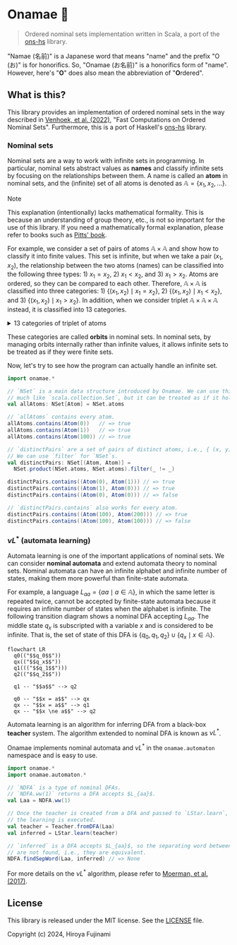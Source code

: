 # Onamae 📛

> Ordered nominal sets implementation written in Scala, a port of the [ons-hs](https://github.com/Jaxan/ons-hs) library.

"Namae (名前)" is a Japanese word that means "name" and the prefix "O (お)" is for honorifics.
So, "Onamae (お名前)" is a honorifics form of "name".
However, here's "**O**" does also mean the abbreviation of "**O**rdered".

## What is this?

This library provides an implementation of ordered nominal sets in the way described in [Venhoek, et al. (2022)], "Fast Computations on Ordered Nominal Sets".
Furthermore, this is a port of Haskell's [ons-hs](https://github.com/Jaxan/ons-hs) library.

[Venhoek, et al. (2022)]: https://www.sciencedirect.com/science/article/abs/pii/S0304397522005291

### Nominal sets

Nominal sets are a way to work with infinite sets in programming.
In particular, nominal sets abstract values ​​as **names** and classify infinite sets by focusing on the relationships between them.
A name is called an **atom** in nominal sets, and the (infinite) set of all atoms is denoted as $\mathbb{A} = \{ x_1, x_2, \dots \}$.

> [!NOTE]
> This explanation (intentionally) lacks mathematical formality.
> This is because an understanding of group theory, etc., is not so important for the use of this library.
> If you need a mathematically formal explanation, please refer to books such as [Pitts' book](https://www.cambridge.org/core/books/nominal-sets/80F2B0C1B78A1DC309072CCEDAA88422).

For example, we consider a set of pairs of atoms $\mathbb{A} \times \mathbb{A}$ and show how to classify it into finite values.
This set is infinite, but when we take a pair $(x_1, x_2)$, the relationship between the two atoms (names) can be classified into the following three types: 1) $x_1 = x_2$, 2) $x_1 < x_2$, and 3) $x_1 > x_2$.
Atoms are ordered, so they can be compared to each other.
Therefore, $\mathbb{A} \times \mathbb{A}$ is classified into three categories: 1) $\{ (x_1, x_2) \mid x_1 = x_2 \}$, 2) $\{ (x_1, x_2) \mid x_1 < x_2 \}$, and 3) $\{ (x_1, x_2) \mid x_1 > x_2 \}$.
In addition, when we consider triplet $\mathbb{A} \times \mathbb{A} \times \mathbb{A}$ instead, it is classified into 13 categories.

<details>
  <summary>13 categories of triplet of atoms</summary>

   1. $\{ (x_1, x_2, x_3) \mid x_1 = x_2 = x_3 \}$ <!-- (0, 0, 0)-->
   2. $\{ (x_1, x_2, x_3) \mid x_1 = x_2 < x_3 \}$ <!-- (0, 0, 1) -->
   3. $\{ (x_1, x_2, x_3) \mid x_1 = x_3 < x_2 \}$ <!-- (0, 1, 0) -->
   4. $\{ (x_1, x_2, x_3) \mid x_1 < x_2 = x_3 \}$ <!-- (0, 1, 1) -->
   5. $\{ (x_1, x_2, x_3) \mid x_2 = x_3 < x_1 \}$ <!-- (1, 0, 0) -->
   6. $\{ (x_1, x_2, x_3) \mid x_2 < x_1 = x_3 \}$ <!-- (1, 0, 1) -->
   7. $\{ (x_1, x_2, x_3) \mid x_3 < x_1 = x_2 \}$ <!-- (1, 1, 0) -->
   8. $\{ (x_1, x_2, x_3) \mid x_1 < x_2 < x_3 \}$ <!-- (0, 1, 2) -->
   9. $\{ (x_1, x_2, x_3) \mid x_1 < x_3 < x_2 \}$ <!-- (0, 2, 1) -->
  10. $\{ (x_1, x_2, x_3) \mid x_2 < x_1 < x_3 \}$ <!-- (1, 0, 2) -->
  11. $\{ (x_1, x_2, x_3) \mid x_3 < x_1 < x_2 \}$ <!-- (1, 2, 0) -->
  12. $\{ (x_1, x_2, x_3) \mid x_2 < x_3 < x_1 \}$ <!-- (2, 0, 1) -->
  13. $\{ (x_1, x_2, x_3) \mid x_3 < x_2 < x_1 \}$ <!-- (2, 1, 0) -->
</details>

These categories are called **orbits** in nominal sets.
In nominal sets, by managing orbits internally rather than infinite values, it allows infinite sets to be treated as if they were finite sets.

Now, let's try to see how the program can actually handle an infinite set.

```scala
import onamae.*

// `NSet` is a main data structure introduced by Onamae. We can use this value
// much like `scala.collection.Set`, but it can be treated as if it holds infinite values.
val allAtoms: NSet[Atom] = NSet.atoms

// `allAtoms` contains every atom.
allAtoms.contains(Atom(0))   // => true
allAtoms.contains(Atom(1))   // => true
allAtoms.contains(Atom(100)) // => true

// `distinctPairs` are a set of pairs of distinct atoms, i.e., { (x, y) | x != y }.
// We can use `filter` for `NSet`s.
val distinctPairs: NSet[(Atom, Atom)] =
  NSet.product(NSet.atoms, NSet.atoms).filter(_ != _)

distinctPairs.contains((Atom(0), Atom(1))) // => true
distinctPairs.contains((Atom(1), Atom(0))) // => true
distinctPairs.contains((Atom(0), Atom(0))) // => false

// `distinctPairs.contains` also works for every atom.
distinctPairs.contains((Atom(100), Atom(200))) // => true
distinctPairs.contains((Atom(100), Atom(100))) // => false
```

### $\nu L^\ast$ (automata learning)

Automata learning is one of the important applications of nominal sets.
We can consider **nominal automata** and extend automata theory to nominal sets.
Nominal automata can have an infinite alphabet and infinite number of states, making them more powerful than finite-state automata.

For example, a language $L_{aa} = \{ a a \mid a \in \mathbb{A} \}$, in which the same letter is repeated twice, cannot be accepted by finite-state automata because it requires an infinite number of states when the alphabet is infinite.
The following transition diagram shows a nominal DFA accepting $L_{aa}$.
The middle state $q_x$ is subscripted with a variable $x$ and is considered to be infinite.
That is, the set of state of this DFA is $\{ q_0, q_1, q_2 \} \cup \{ q_x \mid x \in \mathbb{A} \}$.

```mermaid
flowchart LR
  q0(("$$q_0$$"))
  qx(("$$q_x$$"))
  q1((("$$q_1$$")))
  q2(("$$q_2$$"))

  q1 -- "$$a$$" --> q2

  q0 -- "$$x = a$$" --> qx
  qx -- "$$x = a$$" --> q1
  qx -- "$$x \ne a$$" --> q2
```

Automata learning is an algorithm for inferring DFA from a black-box **teacher** system.
The algorithm extended to nominal DFA is known as $\nu L^\ast$.

Onamae implements nominal automata and $\nu L^\ast$ in the `onamae.automaton` namespace and is easy to use.

```scala
import onamae.*
import onamae.automaton.*

// `NDFA` is a type of nominal DFAs.
// `NDFA.ww(1)` returns a DFA accepts $L_{aa}$.
val Laa = NDFA.ww(1)

// Once the teacher is created from a DFA and passed to `LStar.learn`,
// the learning is executed.
val teacher = Teacher.fromDFA(Laa)
val inferred = LStar.learn(teacher)

// `inferred` is a DFA accepts $L_{aa}$, so the separating word between them
// are not found, i.e., they are equivalent.
NDFA.findSepWord(Laa, inferred) // => None
```

For more details on the $\nu L^\ast$ algorithm, please refer to [Moerman, et al. (2017)].

[Moerman, et al. (2017)]: https://dl.acm.org/doi/10.1145/3093333.3009879

## License

This library is released under the MIT license. See the [LICENSE](./LICENSE) file.

Copyright (c) 2024, Hiroya Fujinami
